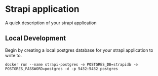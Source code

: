 # Strapi application

A quick description of your strapi application

## Local Development
Begin by creating a local postgres database for your strapi application to write to.

`docker run --name strapi-postgres -e POSTGRES_DB=strapidb -e POSTGRES_PASSWORD=postgres -d -p 5432:5432 postgres`


